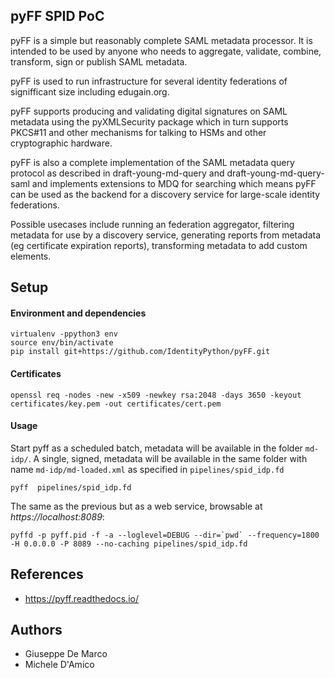 pyFF SPID PoC
-------------

pyFF is a simple but reasonably complete SAML metadata processor. It is intended to be used by anyone who needs to aggregate, validate, combine, transform, sign or publish SAML metadata.

pyFF is used to run infrastructure for several identity federations of signifficant size including edugain.org.

pyFF supports producing and validating digital signatures on SAML metadata using the pyXMLSecurity package which in turn supports PKCS#11 and other mechanisms for talking to HSMs and other cryptographic hardware.

pyFF is also a complete implementation of the SAML metadata query protocol as described in draft-young-md-query and draft-young-md-query-saml and implements extensions to MDQ for searching which means pyFF can be used as the backend for a discovery service for large-scale identity federations.

Possible usecases include running an federation aggregator, filtering metadata for use by a discovery service, generating reports from metadata (eg certificate expiration reports), transforming metadata to add custom elements.

Setup
-----

#### Environment and dependencies
````
virtualenv -ppython3 env
source env/bin/activate
pip install git+https://github.com/IdentityPython/pyFF.git
````

#### Certificates
````
openssl req -nodes -new -x509 -newkey rsa:2048 -days 3650 -keyout certificates/key.pem -out certificates/cert.pem
````

#### Usage

Start pyff as a scheduled batch, metadata will be available in the folder `md-idp/`.
A single, signed, metadata will be available in the same folder with name `md-idp/md-loaded.xml` as specified in `pipelines/spid_idp.fd`
````
pyff  pipelines/spid_idp.fd
````

The same as the previous but as a web service, browsable at _https://localhost:8089_:
````
pyffd -p pyff.pid -f -a --loglevel=DEBUG --dir=`pwd` --frequency=1800 -H 0.0.0.0 -P 8089 --no-caching pipelines/spid_idp.fd
````

References
----------

- https://pyff.readthedocs.io/


Authors
-------

- Giuseppe De Marco
- Michele D'Amico

